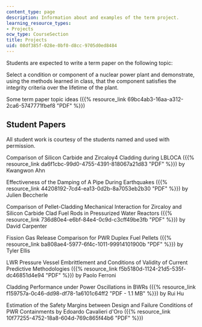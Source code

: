 ```yaml
---
content_type: page
description: Information about and examples of the term project.
learning_resource_types:
- Projects
ocw_type: CourseSection
title: Projects
uid: 08df385f-028e-0bf0-d8cc-9705d0ed8484
---
```


Students are expected to write a term paper on the following topic:

Select a condition or component of a nuclear power plant and demonstrate, using the methods learned in class, that the component satisfies the integrity criteria over the lifetime of the plant.

Some term paper topic ideas ({{% resource_link 69bc4ab3-16aa-a312-2ca6-5747771fbef8 "PDF" %}})

Student Papers
--------------

All student work is courtesy of the students named and used with permission.

Comparison of Silicon Carbide and Zircaloy4 Cladding during LBLOCA ({{% resource_link da6f1cbc-99d0-4755-4391-818067a21d83 "PDF" %}}) by Kwangwon Ahn

Effectiveness of the Damping of A Pipe During Earthquakes ({{% resource_link 44208192-7cd4-ea13-0d2b-8a7053eb2b30 "PDF" %}}) by Julien Beccherle

Comparison of Pellet-Cladding Mechanical Interaction for Zircaloy and Silicon Carbide Clad Fuel Rods in Pressurized Water Reactors ({{% resource_link 736d80e4-e6bf-84e4-0c9d-c3cff49be3fb "PDF" %}}) by David Carpenter

Fission Gas Release Comparison for PWR Duplex Fuel Pellets ({{% resource_link ba808ae4-5977-6f4c-1011-99914101900b "PDF" %}}) by Tyler Ellis

LWR Pressure Vessel Embrittlement and Conditions of Validity of Current Predictive Methodologies ({{% resource_link f5b5180d-1124-21d5-535f-dc46851d4e94 "PDF" %}}) by Paolo Ferroni

Cladding Performance under Power Oscillations in BWRs ({{% resource_link f159757a-0c46-dd98-df78-1a6101c64ff2 "PDF - 1.1 MB" %}}) by Rui Hu

Estimation of the Safety Margins between Design and Failure Conditions of PWR Containments by Edoardo Cavalieri d'Oro ({{% resource_link 10f77255-4752-18a8-604d-769c865f44b6 "PDF" %}})
